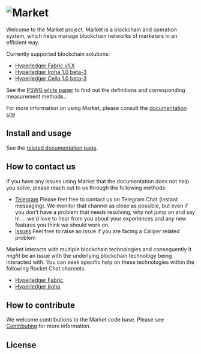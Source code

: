 # ![ Market]()


Welcome to the Market project. Market is a blockchain and operation system, which helps manage blockchain networks of marketers in an efficient way.


Currently supported blockchain solutions:

* [Hyperledger Fabric v1.X](https://github.com/hyperledger/fabric)
* [Hyperledger Iroha 1.0 beta-3](https://github.com/hyperledger/iroha)
* [Hyperledger Cello 1.0 beta-3](https://github.com/hyperledger/cello)


See the [PSWG white paper](https://github.com/uracilo/market/blob/master/docs/whitepaper.pdf) to find out the definitions and corresponding measurement methods.. 

For more information on using Market, please consult the [documentation site](https://uracilo.github.io/market/)

## Install and usage
See the [related documentation page](https://uracilo.github.io/market/install).

## How to contact us

If you have any issues using Market that the documentation does not help you solve, please reach out to us through the following methods:
* [Telegram](https://t.me/joinchat/LhZdqBaNXLfCT8zCVJPepg) Please feel free to contact us on Telegram Chat (instant messaging). We monitor that channel as close as possible, but even if you don't have a problem that needs resolving, why not jump on and say hi ... we'd love to hear from you about your experiences and any new features you think we should work on.
* [Issues](https://github.com/uracilo/market/issues) Feel free to raise an issue if you are facing a Caliper related problem

Market interacts with multiple blockchain technologies and consequently it *might* be an issue with the underlying blockchain technology being interacted with. You can seek specific help on these technologies within the following Rocket Chat channels:
* [Hyperledger Fabric](https://chat.hyperledger.org/channel/fabric)
* [Hyperledger Iroha](https://chat.hyperledger.org/channel/iroha)

## How to contribute

We welcome contributions to the Market code base. Please see [Contributing](/CONTRIBUTING.md) for more information.

## License

